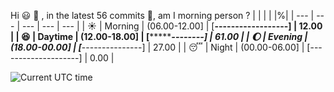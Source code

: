 Hi :smiley: :wave:   , in the latest 56 commits :bug:, am I morning person ?
| | | | |%|
| --- | --- | --- | --- | --- |
| :sunny: | Morning | (06.00-12.00] | [**------------------] | 12.00 |
| :satisfied: | Daytime | (12.00-18.00] | [************--------] | 61.00 |
| :moon: | Evening | (18.00-00.00] | [*****---------------] | 27.00 |
| :sleeping: | Night | (00.00-06.00] | [--------------------] | 0.00 |

![Current UTC time](https://jojoee.jojoee.com/api/utcnowgif?utcnow)
